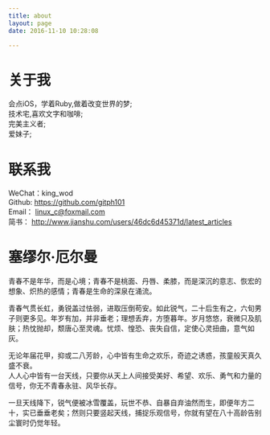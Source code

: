 ```yaml
---
title: about
layout: page
date: 2016-11-10 10:28:08

---
```


# 关于我

会点iOS，学着Ruby,做着改变世界的梦;  <br>技术宅,喜欢文字和咖啡;  <br>完美主义者;<br>爱妹子;

# 联系我

WeChat：king_wod <br>Github:    https://github.com/gitph101 <br> Email：   linux_c@foxmail.com  <br> 简书：     http://www.jianshu.com/users/46dc6d45371d/latest_articles



# 塞缪尔·厄尔曼

青春不是年华，而是心境；青春不是桃面、丹唇、柔膝，而是深沉的意志、恢宏的想象、炽热的感情；青春是生命的深泉在涌流。 

青春气贯长虹，勇锐盖过怯弱，进取压倒苟安。如此锐气，二十后生有之，六旬男子则更多见。年岁有加，并非垂老；理想丢弃，方堕暮年。岁月悠悠，衰微只及肌肤；热忱抛却，颓唐心至灵魂。忧烦、惶恐、丧失自信，定使心灵扭曲，意气如灰。 

无论年届花甲，抑或二八芳龄，心中皆有生命之欢乐，奇迹之诱惑，孩童般天真久盛不衰。 <br>人人心中皆有一台天线，只要你从天上人间接受美好、希望、欢乐、勇气和力量的信号，你无不青春永驻、风华长存。 

一旦天线降下，锐气便被冰雪覆盖，玩世不恭、自暴自弃油然而生，即便年方二十，实已垂垂老矣；然则只要竖起天线，捕捉乐观信号，你就有望在八十高龄告别尘寰时仍觉年轻。